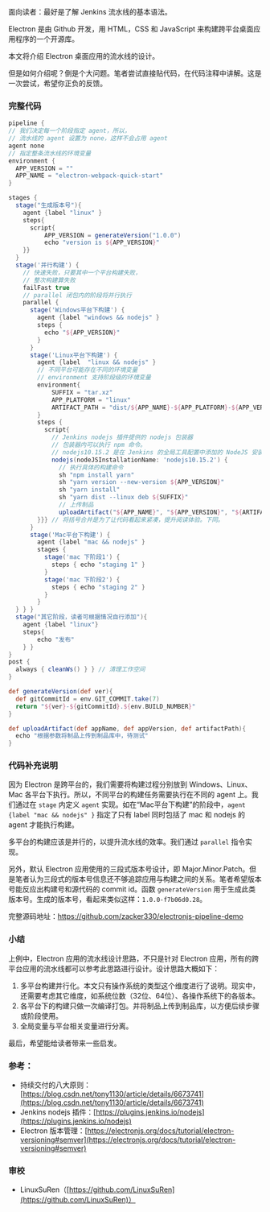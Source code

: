 面向读者：最好是了解 Jenkins 流水线的基本语法。

Electron 是由 Github 开发，用 HTML，CSS 和 JavaScript 来构建跨平台桌面应用程序的一个开源库。

本文将介绍 Electron 桌面应用的流水线的设计。

但是如何介绍呢？倒是个大问题。笔者尝试直接贴代码，在代码注释中讲解。这是一次尝试，希望你正负的反馈。

### 完整代码

```groovy
pipeline {
// 我们决定每一个阶段指定 agent，所以，
// 流水线的 agent 设置为 none，这样不会占用 agent
agent none
// 指定整条流水线的环境变量
environment {
  APP_VERSION = ""
  APP_NAME = "electron-webpack-quick-start"
}

stages {
  stage("生成版本号"){
    agent {label "linux" }
    steps{
      script{
          APP_VERSION = generateVersion("1.0.0")
          echo "version is ${APP_VERSION}"
    }}
  }
  stage('并行构建') {
    // 快速失败，只要其中一个平台构建失败，
    // 整次构建算失败
    failFast true
    // parallel 闭包内的阶段将并行执行
    parallel {
      stage('Windows平台下构建') {
        agent {label "windows && nodejs" }
        steps {
          echo "${APP_VERSION}"
        }
      }
      stage('Linux平台下构建') {
        agent {label  "linux && nodejs" }
        // 不同平台可能存在不同的环境变量
        // environment 支持阶段级的环境变量
        environment{
            SUFFIX = "tar.xz"
            APP_PLATFORM = "linux"
            ARTIFACT_PATH = "dist/${APP_NAME}-${APP_PLATFORM}-${APP_VERSION}.${SUFFIX}"
        }
        steps {
          script{
            // Jenkins nodejs 插件提供的 nodejs 包装器
            // 包装器内可以执行 npm 命令。
            // nodejs10.15.2 是在 Jenkins 的全局工具配置中添加的 NodeJS 安装器
            nodejs(nodeJSInstallationName: 'nodejs10.15.2') {
              // 执行具体的构建命令
              sh "npm install yarn"
              sh "yarn version --new-version ${APP_VERSION}"
              sh "yarn install"
              sh "yarn dist --linux deb ${SUFFIX}"
              // 上传制品
              uploadArtifact("${APP_NAME}", "${APP_VERSION}", "${ARTIFACT_PATH}")
        }}} // 将括号合并是为了让代码看起来紧凑，提升阅读体验。下同。
      }
      stage('Mac平台下构建') {
        agent {label "mac && nodejs" }
        stages {
          stage('mac 下阶段1') {
            steps { echo "staging 1" }
          }
          stage('mac 下阶段2') {
            steps { echo "staging 2" }
          }
        }
  } } } 
  stage("其它阶段，读者可根据情况自行添加"){
    agent {label "linux"}
    steps{
        echo "发布"
    } } 
}
post {
  always { cleanWs() } } // 清理工作空间
}

def generateVersion(def ver){
  def gitCommitId = env.GIT_COMMIT.take(7)
  return "${ver}-${gitCommitId}.${env.BUILD_NUMBER}"
}

def uploadArtifact(def appName, def appVersion, def artifactPath){
  echo "根据参数将制品上传到制品库中，待测试"
}
```

### 代码补充说明

因为 Electron 是跨平台的，我们需要将构建过程分别放到 Windows、Linux、Mac 各平台下执行。所以，不同平台的构建任务需要执行在不同的 agent 上。我们通过在 `stage` 内定义 `agent` 实现。如在“Mac平台下构建”的阶段中，`agent {label "mac && nodejs" }` 指定了只有 label 同时包括了 mac 和 nodejs 的 agent 才能执行构建。

多平台的构建应该是并行的，以提升流水线的效率。我们通过 `parallel` 指令实现。

另外，默认 Electron 应用使用的三段式版本号设计，即 Major.Minor.Patch。但是笔者认为三段式的版本号信息还不够追踪应用与构建之间的关系。笔者希望版本号能反应出构建号和源代码的 commit id。函数 `generateVersion` 用于生成此类版本号。生成的版本号，看起来类似这样：`1.0.0-f7b06d0.28`。

完整源码地址：https://github.com/zacker330/electronjs-pipeline-demo

### 小结
上例中，Electron 应用的流水线设计思路，不只是针对 Electron 应用，所有的跨平台应用的流水线都可以参考此思路进行设计。设计思路大概如下：
1. 多平台构建并行化。本文只有操作系统的类型这个维度进行了说明。现实中，还需要考虑其它维度，如系统位数（32位、64位）、各操作系统下的各版本。
2. 各平台下的构建只做一次编译打包。并将制品上传到制品库，以方便后续步骤或阶段使用。
3. 全局变量与平台相关变量进行分离。

最后，希望能给读者带来一些启发。

### 参考：
* 持续交付的八大原则：[https://blog.csdn.net/tony1130/article/details/6673741](https://blog.csdn.net/tony1130/article/details/6673741)
* Jenkins nodejs 插件：[https://plugins.jenkins.io/nodejs](https://plugins.jenkins.io/nodejs)
* Electron 版本管理：[https://electronjs.org/docs/tutorial/electron-versioning#semver](https://electronjs.org/docs/tutorial/electron-versioning#semver)


### 审校
* LinuxSuRen（[https://github.com/LinuxSuRen](https://github.com/LinuxSuRen)）